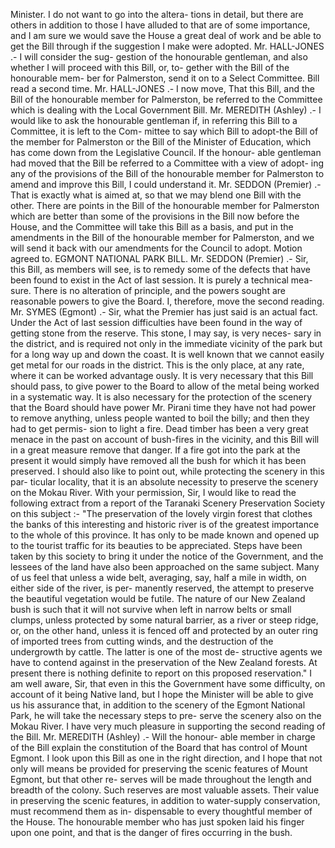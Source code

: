 Minister. I do not want to go into the altera- tions in detail, but there are others in addition to those I have alluded to that are of some importance, and I am sure we would save the House a great deal of work and be able to get the Bill through if the suggestion I make were adopted. Mr. HALL-JONES .- I will consider the sug- gestion of the honourable gentleman, and also whether I will proceed with this Bill, or, to- gether with the Bill of the honourable mem- ber for Palmerston, send it on to a Select Committee. Bill read a second time. Mr. HALL-JONES .- I now move, That this Bill, and the Bill of the honourable member for Palmerston, be referred to the Committee which is dealing with the Local Government Bill. Mr. MEREDITH (Ashley) .- I would like to ask the honourable gentleman if, in referring this Bill to a Committee, it is left to the Com- mittee to say which Bill to adopt-the Bill of the member for Palmerston or the Bill of the Minister of Education, which has come down from the Legislative Council. If the honour- able gentleman had moved that the Bill be referred to a Committee with a view of adopt- ing any of the provisions of the Bill of the honourable member for Palmerston to amend and improve this Bill, I could understand it. Mr. SEDDON (Premier) .- That is exactly what is aimed at, so that we may blend one Bill with the other. There are points in the Bill of the honourable member for Palmerston which are better than some of the provisions in the Bill now before the House, and the Committee will take this Bill as a basis, and put in the amendments in the Bill of the honourable member for Palmerston, and we will send it back with our amendments for the Council to adopt. Motion agreed to. EGMONT NATIONAL PARK BILL. Mr. SEDDON (Premier) .- Sir, this Bill, as members will see, is to remedy some of the defects that have been found to exist in the Act of last session. It is purely a technical mea- sure. There is no alteration of principle, and the powers sought are reasonable powers to give the Board. I, therefore, move the second reading. Mr. SYMES (Egmont) .- Sir, what the Premier has just said is an actual fact. Under the Act of last session difficulties have been found in the way of getting stone from the reserve. This stone, I may say, is very neces- sary in the district, and is required not only in the immediate vicinity of the park but for a long way up and down the coast. It is well known that we cannot easily get metal for our roads in the district. This is the only place, at any rate, where it can be worked advantage ously. It is very necessary that this Bill should pass, to give power to the Board to allow of the metal being worked in a systematic way. It is also necessary for the protection of the scenery that the Board should have power Mr. Pirani time they have not had power to remove anything, unless people wanted to boil the billy; and then they had to get permis- sion to light a fire. Dead timber has been a very great menace in the past on account of bush-fires in the vicinity, and this Bill will in a great measure remove that danger. If a fire got into the park at the present it would simply have removed all the bush for which it has been preserved. I should also like to point out, while protecting the scenery in this par- ticular locality, that it is an absolute necessity to preserve the scenery on the Mokau River. With your permission, Sir, I would like to read the following extract from a report of the Taranaki Scenery Preservation Society on this subject :- "The preservation of the lovely virgin forest that clothes the banks of this interesting and historic river is of the greatest importance to the whole of this province. It has only to be made known and opened up to the tourist traffic for its beauties to be appreciated. Steps have been taken by this society to bring it under the notice of the Government, and the lessees of the land have also been approached on the same subject. Many of us feel that unless a wide belt, averaging, say, half a mile in width, on either side of the river, is per- manently reserved, the attempt to preserve the beautiful vegetation would be futile. The nature of our New Zealand bush is such that it will not survive when left in narrow belts or small clumps, unless protected by some natural barrier, as a river or steep ridge, or, on the other hand, unless it is fenced off and protected by an outer ring of imported trees from cutting winds, and the destruction of the undergrowth by cattle. The latter is one of the most de- structive agents we have to contend against in the preservation of the New Zealand forests. At present there is nothing definite to report on this proposed reservation." I am well aware, Sir, that even in this the Government have some difficulty, on account of it being Native land, but I hope the Minister will be able to give us his assurance that, in addition to the scenery of the Egmont National Park, he will take the necessary steps to pre- serve the scenery also on the Mokau River. I have very much pleasure in supporting the second reading of the Bill. Mr. MEREDITH (Ashley) .- Will the honour- able member in charge of the Bill explain the constitution of the Board that has control of Mount Egmont. I look upon this Bill as one in the right direction, and I hope that not only will means be provided for preserving the scenic features of Mount Egmont, but that other re- serves will be made throughout the length and breadth of the colony. Such reserves are most valuable assets. Their value in preserving the scenic features, in addition to water-supply conservation, must recommend them as in- dispensable to every thoughtful member of the House. The honourable member who has just spoken laid his finger upon one point, and that is the danger of fires occurring in the bush. 